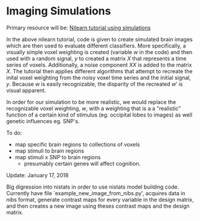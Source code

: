 # Imaging Simulations

Primary resource will be: [Nilearn tutorial using simulations](http://nilearn.github.io/auto_examples/02_decoding/plot_simulated_data.html)

In the above nilearn tutorial, code is given to create simulated brain images which are then used to evaluate different classifiers. 
More specifically, a visually simple voxel weighting is created (variable $w$ in the code) and then used with a random signal, $y$ to created a matrix $X$ that represents a time series of voxels. Additionally, a noise component $XX$ is added to the matrix $X$. The tutorial then applies different algorithms that attempt to recreate the inital voxel weighting from the noisy voxel time series and the initial signal, $y$. Because $w$ is easily recognizable, the disparity of the recreated $w'$ is visual apparent.

In order for our simulation to be more realistic, we would replace the recognizable voxel weighting, $w$, with a weighting that is a a "realistic" function of a certain kind of stimulus (eg. occipital lobes to images) as well genetic influences eg. SNP's.

To do:
- map specific brain regions to collections of voxels 
- map stimuli to brain regions
- map stimuli x SNP to brain regions
  - presumably certain genes will affect cognition.

Update: January 17, 2018

Big digression into nistats in order to use nistats model building code.
Currently have file `example_new_image_from_nibs.py', acquires data in nibs format,
generate contrast maps for every variable in the design matrix, and then 
creates a new image using theses contrast maps and the design matrix.
